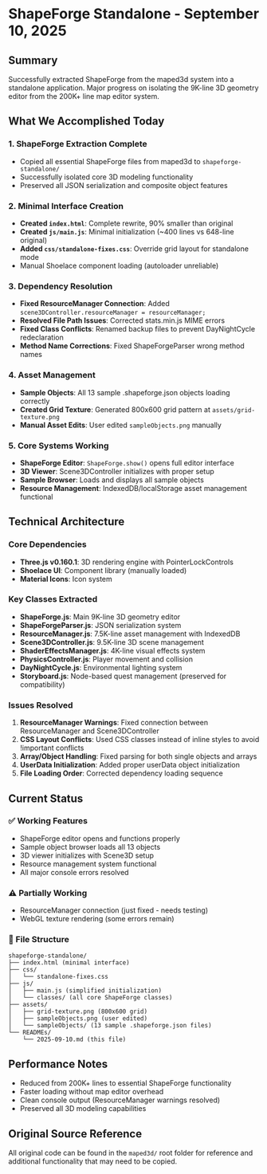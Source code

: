 # ShapeForge Standalone - September 10, 2025

## Summary
Successfully extracted ShapeForge from the maped3d system into a standalone application. Major progress on isolating the 9K-line 3D geometry editor from the 200K+ line map editor system.

## What We Accomplished Today

### 1. **ShapeForge Extraction Complete**
- Copied all essential ShapeForge files from maped3d to `shapeforge-standalone/`
- Successfully isolated core 3D modeling functionality
- Preserved all JSON serialization and composite object features

### 2. **Minimal Interface Creation**
- **Created `index.html`**: Complete rewrite, 90% smaller than original
- **Created `js/main.js`**: Minimal initialization (~400 lines vs 648-line original)
- **Added `css/standalone-fixes.css`**: Override grid layout for standalone mode
- Manual Shoelace component loading (autoloader unreliable)

### 3. **Dependency Resolution**
- **Fixed ResourceManager Connection**: Added `scene3DController.resourceManager = resourceManager;`
- **Resolved File Path Issues**: Corrected stats.min.js MIME errors
- **Fixed Class Conflicts**: Renamed backup files to prevent DayNightCycle redeclaration
- **Method Name Corrections**: Fixed ShapeForgeParser wrong method names

### 4. **Asset Management**
- **Sample Objects**: All 13 sample .shapeforge.json objects loading correctly
- **Created Grid Texture**: Generated 800x600 grid pattern at `assets/grid-texture.png`
- **Manual Asset Edits**: User edited `sampleObjects.png` manually

### 5. **Core Systems Working**
- **ShapeForge Editor**: `ShapeForge.show()` opens full editor interface
- **3D Viewer**: Scene3DController initializes with proper setup
- **Sample Browser**: Loads and displays all sample objects
- **Resource Management**: IndexedDB/localStorage asset management functional

## Technical Architecture

### Core Dependencies
- **Three.js v0.160.1**: 3D rendering engine with PointerLockControls
- **Shoelace UI**: Component library (manually loaded)
- **Material Icons**: Icon system

### Key Classes Extracted
- **ShapeForge.js**: Main 9K-line 3D geometry editor
- **ShapeForgeParser.js**: JSON serialization system
- **ResourceManager.js**: 7.5K-line asset management with IndexedDB
- **Scene3DController.js**: 9.5K-line 3D scene management
- **ShaderEffectsManager.js**: 4K-line visual effects system
- **PhysicsController.js**: Player movement and collision
- **DayNightCycle.js**: Environmental lighting system
- **Storyboard.js**: Node-based quest management (preserved for compatibility)

### Issues Resolved
1. **ResourceManager Warnings**: Fixed connection between ResourceManager and Scene3DController
2. **CSS Layout Conflicts**: Used CSS classes instead of inline styles to avoid !important conflicts
3. **Array/Object Handling**: Fixed parsing for both single objects and arrays
4. **UserData Initialization**: Added proper userData object initialization
5. **File Loading Order**: Corrected dependency loading sequence

## Current Status

### ✅ Working Features
- ShapeForge editor opens and functions properly
- Sample object browser loads all 13 objects
- 3D viewer initializes with Scene3D setup
- Resource management system functional
- All major console errors resolved

### ⚠️ Partially Working
- ResourceManager connection (just fixed - needs testing)
- WebGL texture rendering (some errors remain)

### 📁 File Structure
```
shapeforge-standalone/
├── index.html (minimal interface)
├── css/
│   └── standalone-fixes.css
├── js/
│   ├── main.js (simplified initialization)
│   └── classes/ (all core ShapeForge classes)
├── assets/
│   ├── grid-texture.png (800x600 grid)
│   ├── sampleObjects.png (user edited)
│   └── sampleObjects/ (13 sample .shapeforge.json files)
└── READMEs/
    └── 2025-09-10.md (this file)
```

## Performance Notes
- Reduced from 200K+ lines to essential ShapeForge functionality
- Faster loading without map editor overhead
- Clean console output (ResourceManager warnings resolved)
- Preserved all 3D modeling capabilities

## Original Source Reference
All original code can be found in the `maped3d/` root folder for reference and additional functionality that may need to be copied.
